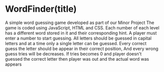 # WordFinder(title)
A simple word guessing game developed as part of our Minor Project
The game is coded using JavaScript, HTML and CSS. Each number of each level has a different word stored in it and their corresponding hint. A player must enter a number to start guessing. All letters should be guessed in capital letters and at a time only a single letter can be guessed.
Every correct guess the letter should be appear in their correct position, And every wrong guess tries will be decreases.
If tries becomes 0 and player doesn't guessed the correct letter then player was out and the actual word was appears 
